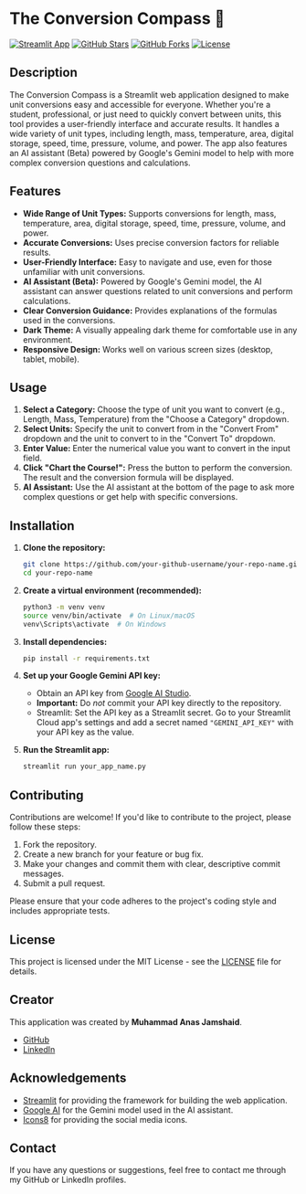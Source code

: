 # The Conversion Compass 🧭

[![Streamlit App](https://img.shields.io/badge/Streamlit-App-orange?style=flat-square)](https://conversioncompass-by-muhammadanasjamshaid.streamlit.app/)
[![GitHub Stars](https://img.shields.io/github/stars/your-github-username/your-repo-name?style=social)](https://github.com/your-github-username/your-repo-name)
[![GitHub Forks](https://img.shields.io/github/forks/your-github-username/your-repo-name?style=social)](https://github.com/your-github-username/your-repo-name)
[![License](https://img.shields.io/badge/License-MIT-yellow.svg)](https://opensource.org/licenses/MIT)  <!-- Replace MIT with your license -->

## Description

The Conversion Compass is a Streamlit web application designed to make unit conversions easy and accessible for everyone.  Whether you're a student, professional, or just need to quickly convert between units, this tool provides a user-friendly interface and accurate results. It handles a wide variety of unit types, including length, mass, temperature, area, digital storage, speed, time, pressure, volume, and power.  The app also features an AI assistant (Beta) powered by Google's Gemini model to help with more complex conversion questions and calculations.

## Features

*   **Wide Range of Unit Types:** Supports conversions for length, mass, temperature, area, digital storage, speed, time, pressure, volume, and power.
*   **Accurate Conversions:**  Uses precise conversion factors for reliable results.
*   **User-Friendly Interface:**  Easy to navigate and use, even for those unfamiliar with unit conversions.
*   **AI Assistant (Beta):**  Powered by Google's Gemini model, the AI assistant can answer questions related to unit conversions and perform calculations.
*   **Clear Conversion Guidance:** Provides explanations of the formulas used in the conversions.
*   **Dark Theme:**  A visually appealing dark theme for comfortable use in any environment.
*   **Responsive Design:**  Works well on various screen sizes (desktop, tablet, mobile).

## Usage

1.  **Select a Category:**  Choose the type of unit you want to convert (e.g., Length, Mass, Temperature) from the "Choose a Category" dropdown.
2.  **Select Units:** Specify the unit to convert from in the "Convert From" dropdown and the unit to convert to in the "Convert To" dropdown.
3.  **Enter Value:** Enter the numerical value you want to convert in the input field.
4.  **Click "Chart the Course!":**  Press the button to perform the conversion.  The result and the conversion formula will be displayed.
5.  **AI Assistant:**  Use the AI assistant at the bottom of the page to ask more complex questions or get help with specific conversions.

## Installation

1.  **Clone the repository:**

    ```bash
    git clone https://github.com/your-github-username/your-repo-name.git
    cd your-repo-name
    ```

2.  **Create a virtual environment (recommended):**

    ```bash
    python3 -m venv venv
    source venv/bin/activate  # On Linux/macOS
    venv\Scripts\activate  # On Windows
    ```

3.  **Install dependencies:**

    ```bash
    pip install -r requirements.txt
    ```

4.  **Set up your Google Gemini API key:**

    *   Obtain an API key from [Google AI Studio](https://makersuite.google.com/).
    *   **Important:** Do *not* commit your API key directly to the repository.
    *   Streamlit:  Set the API key as a Streamlit secret.  Go to your Streamlit Cloud app's settings and add a secret named `"GEMINI_API_KEY"` with your API key as the value.

5.  **Run the Streamlit app:**

    ```bash
    streamlit run your_app_name.py
    ```

## Contributing

Contributions are welcome!  If you'd like to contribute to the project, please follow these steps:

1.  Fork the repository.
2.  Create a new branch for your feature or bug fix.
3.  Make your changes and commit them with clear, descriptive commit messages.
4.  Submit a pull request.

Please ensure that your code adheres to the project's coding style and includes appropriate tests.

## License

This project is licensed under the MIT License - see the [LICENSE](LICENSE) file for details.

## Creator

This application was created by **Muhammad Anas Jamshaid**.

*   [GitHub](https://github.com/AnasJamshaid)
*   [LinkedIn](https://www.linkedin.com/in/muhammadanasjamshaid/)

## Acknowledgements

*   [Streamlit](https://streamlit.io/) for providing the framework for building the web application.
*   [Google AI](https://ai.google.dev/) for the Gemini model used in the AI assistant.
*   [Icons8](https://icons8.com/) for providing the social media icons.

## Contact

If you have any questions or suggestions, feel free to contact me through my GitHub or LinkedIn profiles.